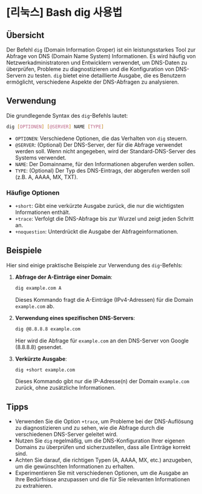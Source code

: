 # [리눅스] Bash dig 사용법

## Übersicht
Der Befehl `dig` (Domain Information Groper) ist ein leistungsstarkes Tool zur Abfrage von DNS (Domain Name System) Informationen. Es wird häufig von Netzwerkadministratoren und Entwicklern verwendet, um DNS-Daten zu überprüfen, Probleme zu diagnostizieren und die Konfiguration von DNS-Servern zu testen. `dig` bietet eine detaillierte Ausgabe, die es Benutzern ermöglicht, verschiedene Aspekte der DNS-Abfragen zu analysieren.

## Verwendung
Die grundlegende Syntax des `dig`-Befehls lautet:

```bash
dig [OPTIONEN] [@SERVER] NAME [TYPE]
```

- `OPTIONEN`: Verschiedene Optionen, die das Verhalten von `dig` steuern.
- `@SERVER`: (Optional) Der DNS-Server, der für die Abfrage verwendet werden soll. Wenn nicht angegeben, wird der Standard-DNS-Server des Systems verwendet.
- `NAME`: Der Domainname, für den Informationen abgerufen werden sollen.
- `TYPE`: (Optional) Der Typ des DNS-Eintrags, der abgerufen werden soll (z.B. A, AAAA, MX, TXT).

### Häufige Optionen
- `+short`: Gibt eine verkürzte Ausgabe zurück, die nur die wichtigsten Informationen enthält.
- `+trace`: Verfolgt die DNS-Abfrage bis zur Wurzel und zeigt jeden Schritt an.
- `+noquestion`: Unterdrückt die Ausgabe der Abfrageinformationen.

## Beispiele
Hier sind einige praktische Beispiele zur Verwendung des `dig`-Befehls:

1. **Abfrage der A-Einträge einer Domain**:
   ```bash
   dig example.com A
   ```
   Dieses Kommando fragt die A-Einträge (IPv4-Adressen) für die Domain `example.com` ab.

2. **Verwendung eines spezifischen DNS-Servers**:
   ```bash
   dig @8.8.8.8 example.com
   ```
   Hier wird die Abfrage für `example.com` an den DNS-Server von Google (8.8.8.8) gesendet.

3. **Verkürzte Ausgabe**:
   ```bash
   dig +short example.com
   ```
   Dieses Kommando gibt nur die IP-Adresse(n) der Domain `example.com` zurück, ohne zusätzliche Informationen.

## Tipps
- Verwenden Sie die Option `+trace`, um Probleme bei der DNS-Auflösung zu diagnostizieren und zu sehen, wie die Abfrage durch die verschiedenen DNS-Server geleitet wird.
- Nutzen Sie `dig` regelmäßig, um die DNS-Konfiguration Ihrer eigenen Domains zu überprüfen und sicherzustellen, dass alle Einträge korrekt sind.
- Achten Sie darauf, die richtigen Typen (A, AAAA, MX, etc.) anzugeben, um die gewünschten Informationen zu erhalten.
- Experimentieren Sie mit verschiedenen Optionen, um die Ausgabe an Ihre Bedürfnisse anzupassen und die für Sie relevanten Informationen zu extrahieren.